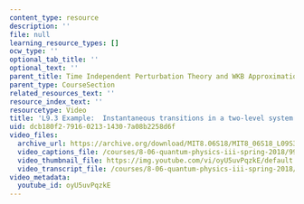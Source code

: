 ```yaml
---
content_type: resource
description: ''
file: null
learning_resource_types: []
ocw_type: ''
optional_tab_title: ''
optional_text: ''
parent_title: Time Independent Perturbation Theory and WKB Approximation
parent_type: CourseSection
related_resources_text: ''
resource_index_text: ''
resourcetype: Video
title: 'L9.3 Example:  Instantaneous transitions in a two-level system'
uid: dcb180f2-7916-0213-1430-7a08b2258d6f
video_files:
  archive_url: https://archive.org/download/MIT8.06S18/MIT8_06S18_L09S3_300k.mp4
  video_captions_file: /courses/8-06-quantum-physics-iii-spring-2018/993208e1725b587b8975b5bb4de0f75a_oyU5uvPqzkE.vtt
  video_thumbnail_file: https://img.youtube.com/vi/oyU5uvPqzkE/default.jpg
  video_transcript_file: /courses/8-06-quantum-physics-iii-spring-2018/6ce2abad4dc385366a2ff68aa5ad58e0_oyU5uvPqzkE.pdf
video_metadata:
  youtube_id: oyU5uvPqzkE
---
```

